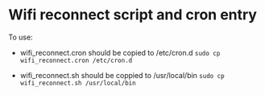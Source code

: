 # Wifi reconnect script and cron entry

To use:

* wifi_reconnect.cron should be copied to /etc/cron.d `sudo cp wifi_reconnect.cron /etc/cron.d`

* wifi_reconnect.sh should be coppied to /usr/local/bin `sudo cp wifi_reconnect.sh /usr/local/bin`

